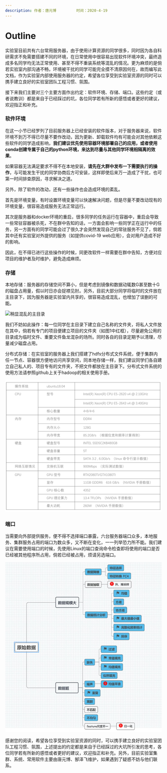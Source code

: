 ```yaml
---
description: 作者：唐元博         时间：2020-4-19
---
```


# Outline

实验室目前共有六台常用服务器，由于使用计算资源的同学很多，同时因为各自科研需求不免需要搭建不同的环境，在日常使用中很容易出现软件环境冲突，最终造成多名同学均无法正常使用、甚至不得不重装系统等混乱的情况。更为麻烦的是倘若实验室内部沟通不畅，环境被干扰的同学可能完全摸不清原因何在，故而编写此文档，作为实验室内部使用服务器的约定，希望各位享受到实验室资源的同时可以携手建立良好的实验室团队工程习惯、氛围。

接下来我们主要对三个主要方面作出约定：软件环境、存储、端口。这些约定（或者说教训）都是来自于已经踩过的坑，各位同学若有所新的感悟或者更好的建议，欢迎指正和补充。

### 软件环境

在这一小节已经罗列了目前服务器上已经安装的软件版本，对于服务器来说，软件环境不到万不得已尽量不要作改动，因为更新、卸载软件均有可能会对其他依赖这些软件的同学造成影响，**我们建议优先使用容器环境部署自己的应用，或者使用conda创建专属于自己的python环境，来达到尽量与其他同学环境相隔离的效果**。

如果容器无法满足要求不得不在本地安装，**请先在大群中发布一下需要执行的操作**，与可能发生干扰的同学协商后方可安装，这样即使后来万一造成了干扰，也可第一时间排查原因，寻求解决之道。

另外，除了软件的改动，还有一些操作也会造成环境的紊乱。

首先是环境变量，有时设置环境变量可以快速解决问题，但是尽量不要改动现有的环境变量，很容易造成服务无法正常运行。

其次是服务器和docker环境的重启，很多同学的任务运行在容器中，重启会导致一些常驻容器被杀死，不在群中告知的话，一方面会影响一些同学正在运行中的任务，另一方面有的同学可能会过了很久才会突然发现自己的常驻服务不见了，倘若其中还有实验室对外提供的服务（如提供covid-19 web应用），会对用户造成不好的影响。

因此，在不得已进行这些操作的时候，同更改软件一样需要在群中告知，方便对应项目的维护者及时维护，避免造成麻烦。

### 存储

本地存储：服务器的存储空间不算小，但是考虑到镜像和数据动辄数G甚至数十G的磁盘占用量，假以时日亦会捉襟见肘。另外，目前大部分同学将临时的文件放在主目录下，因为服务器是实验室内共享的，很容易造成混乱，也增加了误删的可能。

![&#x7A0D;&#x663E;&#x6DF7;&#x4E71;&#x7684;&#x4E3B;&#x76EE;&#x5F55;](../.gitbook/assets/image%20%2852%29.png)

我们不妨如此操作：每一位同学在主目录下建立自己名称的文件夹，将私人文件放在其中，倘若有专门的项目便建立项目的文件夹（如图1中红框），尽量避免公用的目录成为临时文件、重要文件鱼龙混杂的场所。同时各自的目录定期予以清理，尽量减少磁盘占用。

分布式存储：在实验室的服务器上我们搭建了hdfs分布式文件系统，便于集群内任一节点、容器很方便地访问共享空间，同本地存储一样，我们建议同学们各自建立自己私人的、项目专有的文件夹，不把文件都放在主目录下。分布式文件系统的使用方法请参照github上关于hadoop的相关使用手册。

![&#x5206;&#x5E03;&#x5F0F;&#x5B58;&#x50A8;&#x7684;web&#x754C;&#x9762;](../.gitbook/assets/image%20%281%29.png)

### 端口

当需要向外部提供服务，便不得不选择端口暴露，六台服务器端口众多，本地服务、集群服务占用的端口为数众多，又不断在变化，一一列举恐力所不能。我们建议在需要使用端口的时候，先使用Linux的端口查询命令检查即将使用的端口是否已经被其他程序所占用，倘若已经被占用，烦请另选端口。

![Linux&#x7AEF;&#x53E3;&#x67E5;&#x8BE2;&#x547D;&#x4EE4;](../.gitbook/assets/image%20%2813%29.png)

感谢您的阅读，希望各位享受到实验室资源的同时，可以携手建立良好的实验室团队工程习惯、氛围，上述提出的约定都是来自于已经踩过的大坑所引发的思考，各位同学若有所新的感悟或者更好的建议，欢迎指正和补充。另外，目前实验室集群、系统、常用软件主要由唐元博、郜泽飞维护，如果遇到了疑惑不妨与他们联系。

